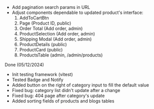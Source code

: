 - Add pagination search params in URL 
- Adjust components dependable to updated product's interface:
    1. AddToCartBtn
    2. Page (Product ID, public)
    3. Order Total (Add order, admin)
    4. ProductSelection (Add order, admin)
    5. Shipping Modal (Add order, admin)
    6. ProductDetails (public)
    7. ProductCard (public)
    8. ProductsTable (admin, /admin/products)

Done (05/12/2024)
- Init testing framework (vitest)
- Tested Badge and Notify
- Added button on the right of category input to fill the default value
- Fixed bug: category list didn't update after a change
- Fixed bug: 404 page after category's update
- Added sorting fields of products and blogs tables

